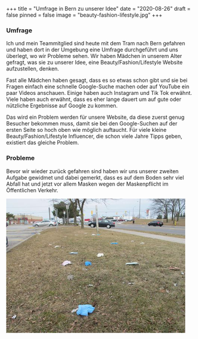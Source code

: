 +++
title = "Umfrage in Bern zu unserer Idee"
date = "2020-08-26"
draft = false
pinned = false
image = "beauty-fashion-lifestyle.jpg"
+++
### Umfrage

Ich und mein Teammitglied sind heute mit dem Tram nach Bern gefahren und haben dort in der Umgebung eine Umfrage durchgeführt und uns überlegt, wo wir Probleme sehen. Wir haben Mädchen in unserem Alter gefragt, was sie zu unserer Idee, eine Beauty/Fashion/Lifestyle Website aufzustellen, denken.

Fast alle Mädchen haben gesagt, dass es so etwas schon gibt und sie bei Fragen einfach eine schnelle Google-Suche machen oder auf YouTube ein paar Videos anschauen. Einige haben auch Instagram und Tik Tok erwähnt. Viele haben auch erwähnt, dass es eher lange dauert um auf gute oder nützliche Ergebnisse auf Google zu kommen. 

Das wird ein Problem werden für unsere Website, da diese zuerst genug Besucher bekommen muss, damit sie bei den Google-Suchen auf der ersten Seite so hoch oben wie möglich auftaucht. Für viele kleine Beauty/Fashion/Lifestyle Influencer, die schon viele Jahre Tipps geben, existiert das gleiche Problem. 

### Probleme

Bevor wir wieder zurück gefahren sind haben wir uns unserer zweiten Aufgabe gewidmet und dabei gemerkt, dass es auf dem Boden sehr viel Abfall hat und jetzt vor allem Masken wegen der Maskenpflicht im Öffentlichen Verkehr.

![](fixer_waste.jpg)